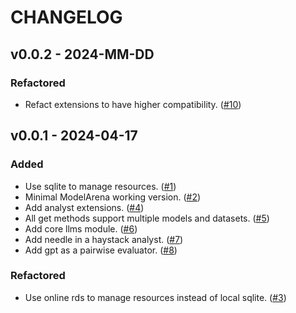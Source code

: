 # CHANGELOG

## v0.0.2 - 2024-MM-DD

### Refactored

- Refact extensions to have higher compatibility. ([#10](https://code.byted.org/smart-infra/ModelArena/merge_requests/10))

## v0.0.1 - 2024-04-17

### Added

- Use sqlite to manage resources. ([#1](https://bits.bytedance.net/code/smart-infra/ModelArena/merge_requests/1))
- Minimal ModelArena working version. ([#2](https://bits.bytedance.net/code/smart-infra/ModelArena/merge_requests/2))
- Add analyst extensions. ([#4](https://bits.bytedance.net/code/smart-infra/ModelArena/merge_requests/4))
- All get methods support multiple models and datasets. ([#5](https://bits.bytedance.net/code/smart-infra/ModelArena/merge_requests/5))
- Add core llms module. ([#6](https://bits.bytedance.net/code/smart-infra/ModelArena/merge_requests/6))
- Add needle in a haystack analyst. ([#7](https://bits.bytedance.net/code/smart-infra/ModelArena/merge_requests/7))
- Add gpt as a pairwise evaluator. ([#8](https://bits.bytedance.net/code/smart-infra/ModelArena/merge_requests/8))

### Refactored

- Use online rds to manage resources instead of local sqlite. ([#3](https://bits.bytedance.net/code/smart-infra/ModelArena/merge_requests/3))

